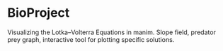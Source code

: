 # BioProject
Visualizing the Lotka–Volterra Equations in manim. 
Slope field, predator prey graph, interactive tool for plotting specific solutions.
